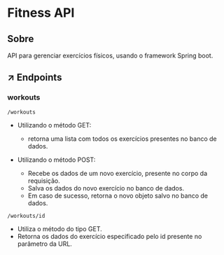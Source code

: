 # Fitness API

## Sobre

<p align="justify">API para gerenciar exercícios físicos, usando o framework Spring boot.</p>


## ↗️ Endpoints
### workouts

```
/workouts
```

- Utilizando o método GET:
  - retorna uma lista com todos os exercícios presentes no banco de dados.

- Utilizando o método POST:
  - Recebe os dados de um novo exercício, presente no corpo da requisição.
  - Salva os dados do novo exercício no banco de dados.
  - Em caso de sucesso, retorna o novo objeto salvo no banco de dados.

```
/workouts/id
```

- Utiliza o método do tipo GET.
- Retorna os dados do exercício especificado pelo id presente no parâmetro da URL.